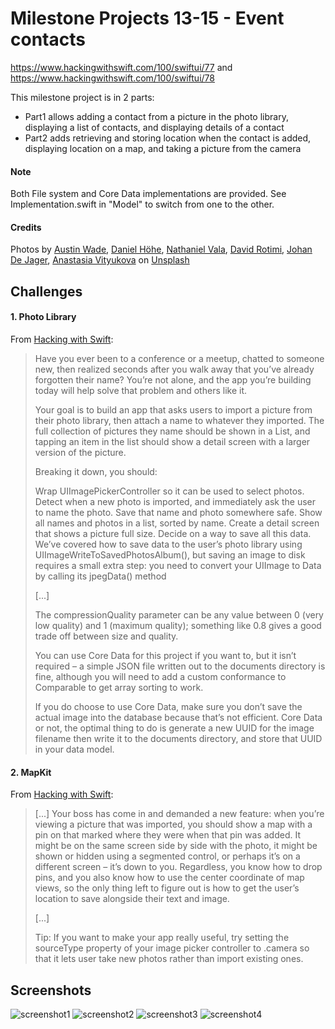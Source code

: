 # Milestone Projects 13-15 - Event contacts

https://www.hackingwithswift.com/100/swiftui/77 and https://www.hackingwithswift.com/100/swiftui/78

This milestone project is in 2 parts:
- Part1 allows adding a contact from a picture in the photo library, displaying a list of contacts, and displaying details of a contact
- Part2 adds retrieving and storing location when the contact is added, displaying location on a map, and taking a picture from the camera
  
#### Note

Both File system and Core Data implementations are provided. See Implementation.swift in "Model" to switch from one to the other.

#### Credits

Photos by [Austin Wade](https://unsplash.com/@austin_wade?utm_source=unsplash&utm_medium=referral&utm_content=creditCopyText), [Daniel Höhe](https://unsplash.com/@beyondxphotography?utm_source=unsplash&utm_medium=referral&utm_content=creditCopyText),  [Nathaniel Vala](https://unsplash.com/@spydernaz?utm_source=unsplash&utm_medium=referral&utm_content=creditCopyText), [David Rotimi](https://unsplash.com/@davidrotimi?utm_source=unsplash&utm_medium=referral&utm_content=creditCopyText), [Johan De Jager](https://unsplash.com/@vividd?utm_source=unsplash&utm_medium=referral&utm_content=creditCopyText), [Anastasia Vityukova](https://unsplash.com/@anastasiavitph?utm_source=unsplash&utm_medium=referral&utm_content=creditCopyText) on [Unsplash](https://unsplash.com/collections/9256441/faces-full-neutral-suitable-for-auto-gen?utm_source=unsplash&utm_medium=referral&utm_content=creditCopyText)

## Challenges

#### 1. Photo Library

From [Hacking with Swift](https://www.hackingwithswift.com/guide/ios-swiftui/6/3/challenge):
>Have you ever been to a conference or a meetup, chatted to someone new, then realized seconds after you walk away that you’ve already forgotten their name? You’re not alone, and the app you’re building today will help solve that problem and others like it.
>
>Your goal is to build an app that asks users to import a picture from their photo library, then attach a name to whatever they imported. The full collection of pictures they name should be shown in a List, and tapping an item in the list should show a detail screen with a larger version of the picture.
>
>Breaking it down, you should:
>
>Wrap UIImagePickerController so it can be used to select photos.
Detect when a new photo is imported, and immediately ask the user to name the photo.
Save that name and photo somewhere safe.
Show all names and photos in a list, sorted by name.
Create a detail screen that shows a picture full size.
Decide on a way to save all this data.
We’ve covered how to save data to the user’s photo library using UIImageWriteToSavedPhotosAlbum(), but saving an image to disk requires a small extra step: you need to convert your UIImage to Data by calling its jpegData() method
>
>[...]
>
>The compressionQuality parameter can be any value between 0 (very low quality) and 1 (maximum quality); something like 0.8 gives a good trade off between size and quality.
>
>You can use Core Data for this project if you want to, but it isn’t required – a simple JSON file written out to the documents directory is fine, although you will need to add a custom conformance to Comparable to get array sorting to work.
>
>If you do choose to use Core Data, make sure you don’t save the actual image into the database because that’s not efficient. Core Data or not, the optimal thing to do is generate a new UUID for the image filename then write it to the documents directory, and store that UUID in your data model.

#### 2. MapKit

From [Hacking with Swift](https://www.hackingwithswift.com/100/swiftui/61):
>[...] Your boss has come in and demanded a new feature: when you’re viewing a picture that was imported, you should show a map with a pin on that marked where they were when that pin was added. It might be on the same screen side by side with the photo, it might be shown or hidden using a segmented control, or perhaps it’s on a different screen – it’s down to you. Regardless, you know how to drop pins, and you also know how to use the center coordinate of map views, so the only thing left to figure out is how to get the user’s location to save alongside their text and image.
>
>[...]
>
>Tip: If you want to make your app really useful, try setting the sourceType property of your image picker controller to .camera so that it lets user take new photos rather than import existing ones.

## Screenshots

![screenshot1](screenshots/screen01.png)
![screenshot2](screenshots/screen02.png)
![screenshot3](screenshots/screen03.png)
![screenshot4](screenshots/screen04.png)
